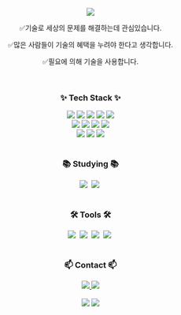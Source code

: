 <p align='center'>
    <img src="https://capsule-render.vercel.app/api?type=waving&color=auto&height=300&section=header&text=Technique%20as%20a%20tool&fontSize=90&animation=fadeIn&fontAlignY=38"/>
</p>

<div align='center'>
  <p>✅기술로 세상의 문제를 해결하는데 관심있습니다.</p>
  <p>✅많은 사람들이 기술의 혜택을 누려야 한다고 생각합니다.</p>
  <p>✅필요에 의해 기술을 사용합니다.</p>
</div>
<br/>
<h3 align="center">✨ Tech Stack ✨</h3>
<div align="center">
  <img src="https://img.shields.io/badge/java-%23ED8B00.svg?style=for-the-badge&logo=openjdk&logoColor=white"/>
  <img src="https://img.shields.io/badge/springboot-6DB33F?style=for-the-badge&logo=springboot&logoColor=white"/>
  <img src="https://img.shields.io/badge/JPA-%2334E27A?style=for-the-badge&logo=JPA&logoColor=white"/>
  <img src="https://img.shields.io/badge/springbatch-%236DB33F?style=for-the-badge&logo=springbatch&logoColor=white"/>
  <img src="https://img.shields.io/badge/spring%20cloud-%236DB33F?style=for-the-badge&logo=springcloud&logoColor=white"/>
  <br/>
  <img src="https://img.shields.io/badge/apache%20kafka-%23231F20?style=for-the-badge&logo=apachekafka&logoColor=white"/>
  <img src="https://img.shields.io/badge/Kafka%20Connect-%23231F20?style=for-the-badge&logo=Kafka%20Connect&logoColor=white"/>
  <img src="https://img.shields.io/badge/react-%2361DAFB?style=for-the-badge&logo=react&color=black"/>
  <img src="https://img.shields.io/badge/python-%233776AB?style=for-the-badge&logo=python&color=black"/>
  <br/>
  <img src="https://img.shields.io/badge/docker-2496ED?style=for-the-badge&logo=docker&logoColor=white"/>
  <img src="https://img.shields.io/badge/docker%20compose-%232496ED?style=for-the-badge&logo=dockercompose&logoColor=white"/>
  <img src="https://img.shields.io/badge/github%20actions-2088FF?style=for-the-badge&logo=githubactions&logoColor=white"/>
</div>
<br>

<h3 align="center">📚 Studying 📚</h3>
<div align="center">
  <img src="https://img.shields.io/badge/kubernetes-%23326CE5?style=for-the-badge&logo=kubernetes&color=black" />&nbsp
  <img src="https://img.shields.io/badge/kotlin-%257F52FF?style=for-the-badge&logo=kotlin&color=black" />&nbsp
</div>

<br>

<h3 align="center">🛠 Tools 🛠</h3>
<div align="center">
  <img src="https://img.shields.io/badge/git-F05033.svg?style=for-the-badge&logo=git&logoColor=white" />&nbsp
  <img src="https://img.shields.io/badge/github-181717.svg?style=for-the-badge&logo=github&logoColor=white" />&nbsp
  <img src="https://img.shields.io/badge/Notion-F3F3F3.svg?style=for-the-badge&logo=notion&logoColor=black" />&nbsp
  <img src="https://img.shields.io/badge/figma-F24E1E.svg?style=for-the-badge&logo=figma&logoColor=white" />&nbsp
</div>
<br>

<h3 align="center">📫 Contact 📫</h3>
<div align="center">
  <a href="https://developing-mind.tistory.com/">
    <img src="https://img.shields.io/badge/tistory-%23000000?style=for-the-badge&logo=tistory"/>
  </a>
  <a href="mailto:rhdfyd128@gmail.com">
    <img src="https://img.shields.io/badge/rhdfyd128@gmail.com-D14836?style=for-the-badge&logo=gmail&logoColor=white"/>
  </a>
</div>
<br/>

<div align='center'>
<img src="https://github-readme-stats.vercel.app/api?username=ddolboghi&show_icons=true&theme=transparent" />
<img src="https://github-readme-stats.vercel.app/api/top-langs/?username=ddolboghi&layout=compact" />
</div>

